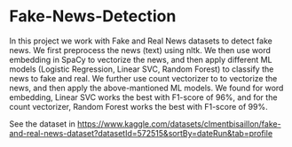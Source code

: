 # Fake-News-Detection
In this project we work with Fake and Real News datasets to detect fake news.
We first preprocess the news (text) using nltk.
We then use word embedding in SpaCy to vectorize the news, and then apply different ML models (Logistic Regression, Linear SVC, Random Forest) to classify the news to fake and real.
We further use count vectorizer to to vectorize the news, and then apply the above-mantioned ML models.
We found for word embedding, Linear SVC works the best with F1-score of 96%, and for the count vectorizer, Random Forest works the best with F1-score of 99%.  

See the dataset in https://www.kaggle.com/datasets/clmentbisaillon/fake-and-real-news-dataset?datasetId=572515&sortBy=dateRun&tab=profile
